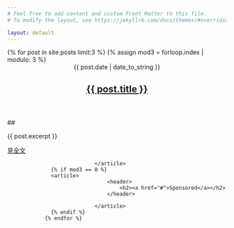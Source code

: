 ```yaml
---
# Feel free to add content and custom Front Matter to this file.
# To modify the layout, see https://jekyllrb.com/docs/themes/#overriding-theme-defaults

layout: default
---
```


<div class="posts">
                {% for post in site.posts limit:3 %}
                {% assign mod3 = forloop.index | modulo: 3 %}
  								<article>
  									<header>
  										<span class="date">{{ post.date | date_to_string }}</span>
  										<h2><a href="{{ post.url | absolute_url }}">{{ post.title }}</a></h2>
  									</header>
  									##<a href="{{ post.url | absolute_url }}" class="image fit"><img src="{{ post.image | absolute_url }}" alt="" /></a>
  									<p>{{ post.excerpt }}</p>
									<p><a href="{{ post.url | absolute_url }}" class="button">見全文</a></p>

  								</article>
                  {% if mod3 == 0 %}
                  <article>
  									<header>
  										<h2><a href="#">Sponsored</a></h2>
  									</header>

  								</article>
                  {% endif %}
                {% endfor %}

</div>